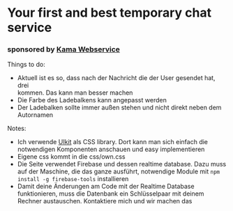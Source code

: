 # Your first and best temporary chat service
### sponsored by [Kama Webservice](https://www.kama-webservice.de)

Things to do:
- Aktuell ist es so, dass nach der Nachricht die der User gesendet hat, drei <br> kommen. Das kann man besser machen
- Die Farbe des Ladebalkens kann angepasst werden
- Der Ladebalken sollte immer außen stehen und nicht direkt neben dem Autornamen

Notes:
- Ich verwende [UIkit](https://getuikit.com/docs/introduction) als CSS library. Dort kann man sich einfach die notwendigen Komponenten anschauen und easy implementieren
- Eigene css kommt in die css/own.css
- Die Seite verwendet Firebase und dessen realtime database. Dazu muss auf der Maschine, die das ganze ausführt, notwendige Module mit `npm install -g firebase-tools` installieren
- Damit deine Änderungen am Code mit der Realtime Database funktionieren, muss die Datenbank ein Schlüsselpaar mit deinem Rechner austauschen. Kontaktiere mich und wir machen das